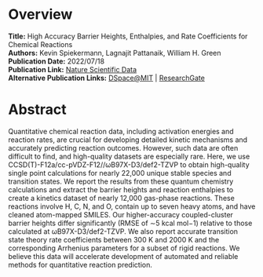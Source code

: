# Overview
**Title:** High Accuracy Barrier Heights, Enthalpies, and Rate Coefficients for Chemical Reactions<br>
**Authors:** Kevin Spiekermann, Lagnajit Pattanaik, William H. Green<br>
**Publication Date:** 2022/07/18<br>
**Publication Link:** [Nature Scientific Data](https://www.nature.com/articles/s41597-022-01529-6)<br>
**Alternative Publication Links:** [DSpace@MIT](https://dspace.mit.edu/handle/1721.1/144281) |
[ResearchGate](https://www.researchgate.net/publication/362068912_High_accuracy_barrier_heights_enthalpies_and_rate_coefficients_for_chemical_reactions)


# Abstract
Quantitative chemical reaction data, including activation energies and reaction rates, are crucial for developing
detailed kinetic mechanisms and accurately predicting reaction outcomes. However, such data are often difficult to find,
and high-quality datasets are especially rare. Here, we use CCSD(T)-F12a/cc-pVDZ-F12//ωB97X-D3/def2-TZVP to obtain
high-quality single point calculations for nearly 22,000 unique stable species and transition states. We report the
results from these quantum chemistry calculations and extract the barrier heights and reaction enthalpies to create a
kinetics dataset of nearly 12,000 gas-phase reactions. These reactions involve H, C, N, and O, contain up to seven heavy
atoms, and have cleaned atom-mapped SMILES. Our higher-accuracy coupled-cluster barrier heights differ significantly
(RMSE of ∼5 kcal mol−1) relative to those calculated at ωB97X-D3/def2-TZVP. We also report accurate transition state
theory rate coefficients between 300 K and 2000 K and the corresponding Arrhenius parameters for a subset of rigid
reactions. We believe this data will accelerate development of automated and reliable methods for quantitative reaction
prediction.
